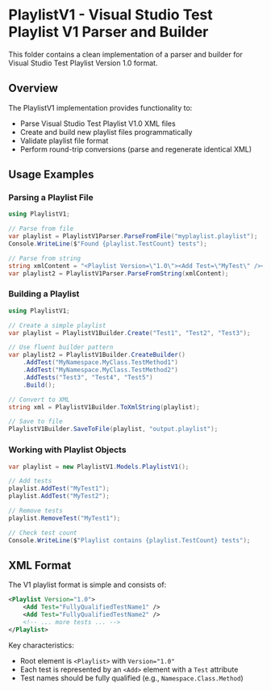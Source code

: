 # PlaylistV1 - Visual Studio Test Playlist V1 Parser and Builder

This folder contains a clean implementation of a parser and builder for Visual Studio Test Playlist Version 1.0 format.

## Overview

The PlaylistV1 implementation provides functionality to:
- Parse Visual Studio Test Playlist V1.0 XML files
- Create and build new playlist files programmatically
- Validate playlist file format
- Perform round-trip conversions (parse and regenerate identical XML)

## Usage Examples

### Parsing a Playlist File

```csharp
using PlaylistV1;

// Parse from file
var playlist = PlaylistV1Parser.ParseFromFile("myplaylist.playlist");
Console.WriteLine($"Found {playlist.TestCount} tests");

// Parse from string
string xmlContent = "<Playlist Version=\"1.0\"><Add Test=\"MyTest\" /></Playlist>";
var playlist2 = PlaylistV1Parser.ParseFromString(xmlContent);
```

### Building a Playlist

```csharp
using PlaylistV1;

// Create a simple playlist
var playlist = PlaylistV1Builder.Create("Test1", "Test2", "Test3");

// Use fluent builder pattern
var playlist2 = PlaylistV1Builder.CreateBuilder()
    .AddTest("MyNamespace.MyClass.TestMethod1")
    .AddTest("MyNamespace.MyClass.TestMethod2")
    .AddTests("Test3", "Test4", "Test5")
    .Build();

// Convert to XML
string xml = PlaylistV1Builder.ToXmlString(playlist);

// Save to file
PlaylistV1Builder.SaveToFile(playlist, "output.playlist");
```

### Working with Playlist Objects

```csharp
var playlist = new PlaylistV1.Models.PlaylistV1();

// Add tests
playlist.AddTest("MyTest1");
playlist.AddTest("MyTest2");

// Remove tests
playlist.RemoveTest("MyTest1");

// Check test count
Console.WriteLine($"Playlist contains {playlist.TestCount} tests");
```

## XML Format

The V1 playlist format is simple and consists of:

```xml
<Playlist Version="1.0">
    <Add Test="FullyQualifiedTestName1" />
    <Add Test="FullyQualifiedTestName2" />
    <!-- ... more tests ... -->
</Playlist>
```

Key characteristics:
- Root element is `<Playlist>` with `Version="1.0"`
- Each test is represented by an `<Add>` element with a `Test` attribute
- Test names should be fully qualified (e.g., `Namespace.Class.Method`)